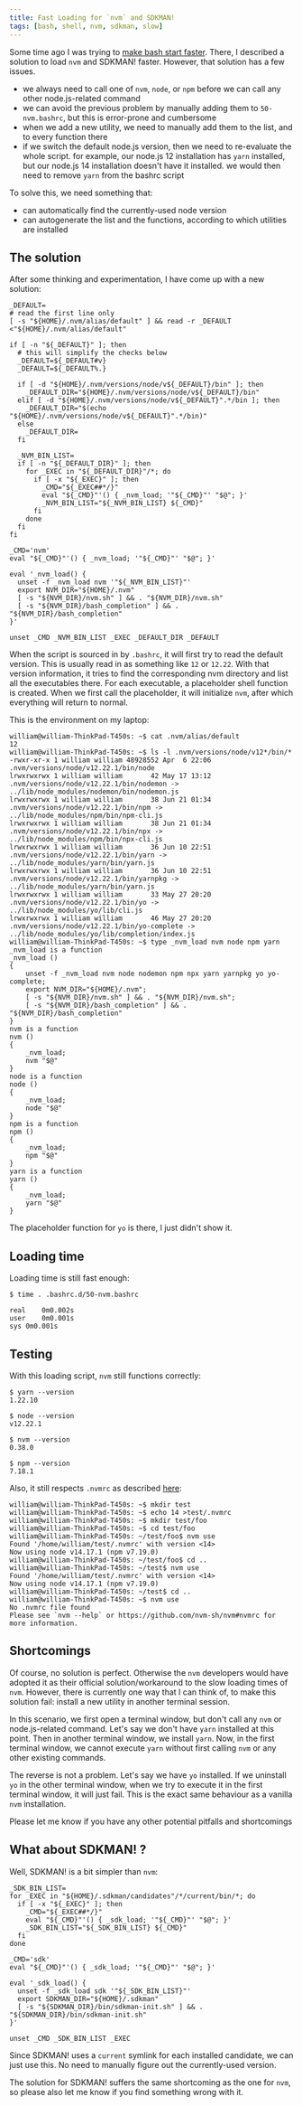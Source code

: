 ```yaml
---
title: Fast Loading for `nvm` and SDKMAN!
tags: [bash, shell, nvm, sdkman, slow]
---
```


Some time ago I was trying to [make bash start faster](/blog/2021/07/10/bashrc-directory#self-cleaning-implementation). There, I described a solution to load `nvm` and SDKMAN! faster. However, that solution has a few issues.

<!-- truncate -->

- we always need to call one of `nvm`, `node`, or `npm` before we can call any other node.js-related command
- we can avoid the previous problem by manually adding them to `50-nvm.bashrc`, but this is error-prone and cumbersome
- when we add a new utility, we need to manually add them to the list, and to every function there
- if we switch the default node.js version, then we need to re-evaluate the whole script. for example, our node.js 12 installation has `yarn` installed, but our node.js 14 installation doesn't have it installed. we would then need to remove `yarn` from the bashrc script

To solve this, we need something that:

- can automatically find the currently-used node version
- can autogenerate the list and the functions, according to which utilities are installed

## The solution

After some thinking and experimentation, I have come up with a new solution:

```shell title=".bashrc.d/50-nvm.bashrc"
_DEFAULT=
# read the first line only
[ -s "${HOME}/.nvm/alias/default" ] && read -r _DEFAULT <"${HOME}/.nvm/alias/default"

if [ -n "${_DEFAULT}" ]; then
  # this will simplify the checks below
  _DEFAULT=${_DEFAULT#v}
  _DEFAULT=${_DEFAULT%.}

  if [ -d "${HOME}/.nvm/versions/node/v${_DEFAULT}/bin" ]; then
    _DEFAULT_DIR="${HOME}/.nvm/versions/node/v${_DEFAULT}/bin"
  elif [ -d "${HOME}/.nvm/versions/node/v${_DEFAULT}".*/bin ]; then
    _DEFAULT_DIR="$(echo "${HOME}/.nvm/versions/node/v${_DEFAULT}".*/bin)"
  else
    _DEFAULT_DIR=
  fi

  _NVM_BIN_LIST=
  if [ -n "${_DEFAULT_DIR}" ]; then
    for _EXEC in "${_DEFAULT_DIR}"/*; do
      if [ -x "${_EXEC}" ]; then
        _CMD="${_EXEC##*/}"
        eval "${_CMD}"'() { _nvm_load; '"${_CMD}"' "$@"; }'
        _NVM_BIN_LIST="${_NVM_BIN_LIST} ${_CMD}"
      fi
    done
  fi
fi

_CMD='nvm'
eval "${_CMD}"'() { _nvm_load; '"${_CMD}"' "$@"; }'

eval '_nvm_load() {
  unset -f _nvm_load nvm '"${_NVM_BIN_LIST}"'
  export NVM_DIR="${HOME}/.nvm"
  [ -s "${NVM_DIR}/nvm.sh" ] && . "${NVM_DIR}/nvm.sh"
  [ -s "${NVM_DIR}/bash_completion" ] && . "${NVM_DIR}/bash_completion"
}'

unset _CMD _NVM_BIN_LIST _EXEC _DEFAULT_DIR _DEFAULT
```

When the script is sourced in by `.bashrc`, it will first try to read the default version. This is usually read in as something like `12` or `12.22`. With that version information, it tries to find the corresponding nvm directory and list all the executables there. For each executable, a placeholder shell function is created. When we first call the placeholder, it will initialize `nvm`, after which everything will return to normal.

This is the environment on my laptop:

```shell-session
william@william-ThinkPad-T450s: ~$ cat .nvm/alias/default
12
william@william-ThinkPad-T450s: ~$ ls -l .nvm/versions/node/v12*/bin/*
-rwxr-xr-x 1 william william 48928552 Apr  6 22:06 .nvm/versions/node/v12.22.1/bin/node
lrwxrwxrwx 1 william william       42 May 17 13:12 .nvm/versions/node/v12.22.1/bin/nodemon -> ../lib/node_modules/nodemon/bin/nodemon.js
lrwxrwxrwx 1 william william       38 Jun 21 01:34 .nvm/versions/node/v12.22.1/bin/npm -> ../lib/node_modules/npm/bin/npm-cli.js
lrwxrwxrwx 1 william william       38 Jun 21 01:34 .nvm/versions/node/v12.22.1/bin/npx -> ../lib/node_modules/npm/bin/npx-cli.js
lrwxrwxrwx 1 william william       36 Jun 10 22:51 .nvm/versions/node/v12.22.1/bin/yarn -> ../lib/node_modules/yarn/bin/yarn.js
lrwxrwxrwx 1 william william       36 Jun 10 22:51 .nvm/versions/node/v12.22.1/bin/yarnpkg -> ../lib/node_modules/yarn/bin/yarn.js
lrwxrwxrwx 1 william william       33 May 27 20:20 .nvm/versions/node/v12.22.1/bin/yo -> ../lib/node_modules/yo/lib/cli.js
lrwxrwxrwx 1 william william       46 May 27 20:20 .nvm/versions/node/v12.22.1/bin/yo-complete -> ../lib/node_modules/yo/lib/completion/index.js
william@william-ThinkPad-T450s: ~$ type _nvm_load nvm node npm yarn
_nvm_load is a function
_nvm_load () 
{ 
    unset -f _nvm_load nvm node nodemon npm npx yarn yarnpkg yo yo-complete;
    export NVM_DIR="${HOME}/.nvm";
    [ -s "${NVM_DIR}/nvm.sh" ] && . "${NVM_DIR}/nvm.sh";
    [ -s "${NVM_DIR}/bash_completion" ] && . "${NVM_DIR}/bash_completion"
}
nvm is a function
nvm () 
{ 
    _nvm_load;
    nvm "$@"
}
node is a function
node () 
{ 
    _nvm_load;
    node "$@"
}
npm is a function
npm () 
{ 
    _nvm_load;
    npm "$@"
}
yarn is a function
yarn () 
{ 
    _nvm_load;
    yarn "$@"
}
```

The placeholder function for `yo` is there, I just didn't show it.

## Loading time

Loading time is still fast enough:

```shell-session
$ time . .bashrc.d/50-nvm.bashrc 

real	0m0.002s
user	0m0.001s
sys	0m0.001s
```

## Testing

With this loading script, `nvm` still functions correctly:

```shell-session
$ yarn --version
1.22.10
```

```shell-session
$ node --version
v12.22.1
```

```shell-session
$ nvm --version
0.38.0
```

```shell-session
$ npm --version
7.18.1
```

Also, it still respects `.nvmrc` as described [here](https://github.com/nvm-sh/nvm#nvmrc):

```shell-session
william@william-ThinkPad-T450s: ~$ mkdir test
william@william-ThinkPad-T450s: ~$ echo 14 >test/.nvmrc
william@william-ThinkPad-T450s: ~$ mkdir test/foo
william@william-ThinkPad-T450s: ~$ cd test/foo
william@william-ThinkPad-T450s: ~/test/foo$ nvm use
Found '/home/william/test/.nvmrc' with version <14>
Now using node v14.17.1 (npm v7.19.0)
william@william-ThinkPad-T450s: ~/test/foo$ cd ..
william@william-ThinkPad-T450s: ~/test$ nvm use
Found '/home/william/test/.nvmrc' with version <14>
Now using node v14.17.1 (npm v7.19.0)
william@william-ThinkPad-T450s: ~/test$ cd ..
william@william-ThinkPad-T450s: ~$ nvm use
No .nvmrc file found
Please see `nvm --help` or https://github.com/nvm-sh/nvm#nvmrc for more information.
```

## Shortcomings

Of course, no solution is perfect. Otherwise the `nvm` developers would have adopted it as their official solution/workaround to the slow loading times of `nvm`. However, there is currently one way that I can think of, to make this solution fail: install a new utility in another terminal session.

In this scenario, we first open a terminal window, but don't call any `nvm` or node.js-related command. Let's say we don't have `yarn` installed at this point. Then in another terminal window, we install `yarn`. Now, in the first terminal window, we cannot execute `yarn` without first calling `nvm` or any other existing commands.

The reverse is not a problem. Let's say we have `yo` installed. If we uninstall `yo` in the other terminal window, when we try to execute it in the first terminal window, it will just fail. This is the exact same behaviour as a vanilla `nvm` installation.

Please let me know if you have any other potential pitfalls and shortcomings

## What about SDKMAN! ?

Well, SDKMAN! is a bit simpler than `nvm`:

```shell title=".bashrc.d/50-sdkman.bashrc"
_SDK_BIN_LIST=
for _EXEC in "${HOME}/.sdkman/candidates"/*/current/bin/*; do
  if [ -x "${_EXEC}" ]; then
    _CMD="${_EXEC##*/}"
    eval "${_CMD}"'() { _sdk_load; '"${_CMD}"' "$@"; }'
    _SDK_BIN_LIST="${_SDK_BIN_LIST} ${_CMD}"
  fi
done

_CMD='sdk'
eval "${_CMD}"'() { _sdk_load; '"${_CMD}"' "$@"; }'

eval '_sdk_load() {
  unset -f _sdk_load sdk '"${_SDK_BIN_LIST}"'
  export SDKMAN_DIR="${HOME}/.sdkman"
  [ -s "${SDKMAN_DIR}/bin/sdkman-init.sh" ] && . "${SDKMAN_DIR}/bin/sdkman-init.sh"
}'

unset _CMD _SDK_BIN_LIST _EXEC
```

Since SDKMAN! uses a `current` symlink for each installed candidate, we can just use this. No need to manually figure out the currently-used version.

The solution for SDKMAN! suffers the same shortcoming as the one for `nvm`, so please also let me know if you find something wrong with it.
